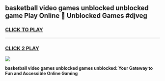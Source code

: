 
## basketball video games unblocked unblocked game Play Online 👋 Unblocked Games #djveg
<h3>
<a href="https://premium.freeplayer.one?title=basketball_video_games_unblocked&ref=21F">CLICK TO PLAY</a></h3>
<hr>

<h3>
<a href="https://premium.freeplayer.one?title=basketball_video_games_unblocked&ref=21F">CLICK 2 PLAY</a>
  
</h3>

<a href="https://premium.freeplayer.one?title=basketball_video_games_unblocked&ref=21F/"><img src="https://clearcache.store/games.png"></a>


**basketball video games unblocked games unblocked: Your Gateway to Fun and Accessible Online Gaming**
